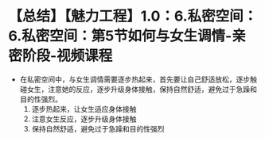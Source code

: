 # 【总结】【魅力工程】1.0：6.私密空间：6.私密空间：第5节如何与女生调情-亲密阶段-视频课程

-   在私密空间中，与女生调情需要逐步热起来，首先要让自己舒适放松，逐步触碰女生，注意她的反应，逐步升级身体接触，保持自然舒适，避免过于急躁和目的性强烈。
    1.  逐步热起来，让女生适应身体接触
    2.  注意女生反应，逐步升级身体接触
    3.  保持自然舒适，避免过于急躁和目的性强烈